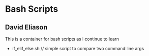 # Bash Scripts
## David Eliason

This is a container for bash scripts as I continue to learn
- if_elif_else.sh // simple script to compare two command line args
